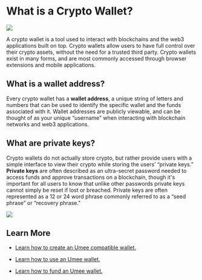 # What is a Crypto Wallet?

![](/bg/what-is-a-crypto-wallet.png)

A crypto wallet is a tool used to interact with blockchains and the web3 applications built on top. Crypto wallets allow users to have full control over their crypto assets, without the need for a trusted third party. Crypto wallets exist in many forms, and are most commonly accessed through browser extensions and mobile applications.

## What is a wallet address?

Every crypto wallet has a **wallet address**, a unique string of letters and numbers that can be used to identify the specific wallet and the funds associated with it. Wallet addresses are publicly viewable, and can be thought of as your unique “username” when interacting with blockchain networks and web3 applications.

## What are private keys?

Crypto wallets do not actually store crypto, but rather provide users with a simple interface to view their crypto while storing the users’ “private keys.” **Private keys** are often described as an ultra-secret password needed to access funds and approve transactions on a blockchain, though it's important for all users to know that unlike other passwords private keys cannot simply be reset if lost or breached. Private keys are often represented as a 12 or 24 word phrase commonly referred to as a “seed phrase” or “recovery phrase."&#x20;

![](/bg/what-is-crypto-wallet-info.png)

## Learn More

- [Learn how to create an Umee compatible wallet.](/users/getting-started/creating-wallet)

- [Learn how to use an Umee wallet.](/users/getting-started/using-wallet)

- [Learn how to fund an Umee wallet.](/users/getting-started/funding-wallet)
